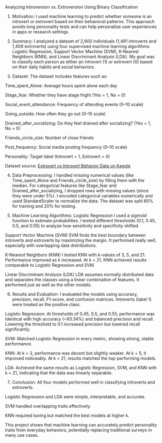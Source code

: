 Analyzing Introversion vs. Extroversion Using Binary Classification

1. Motivation:
I used machine learning to predict whether someone is an introvert or extrovert based on their behavioral patterns. This approach avoids long personality tests and can help personalize user experiences in apps or research settings.

2. Summary:
I analyzed a dataset of 2,900 individuals (1,491 introverts and 1,409 extroverts) using four supervised machine learning algorithms: Logistic Regression, Support Vector Machine (SVM), K-Nearest Neighbors (KNN), and Linear Discriminant Analysis (LDA). My goal was to classify each person as either an introvert (1) or extrovert (0) based on their daily habits and social behaviors.

3. Dataset:
The dataset includes features such as:

Time_spent_Alone: Average hours spent alone each day

Stage_fear: Whether they have stage fright (Yes = 1, No = 0)

Social_event_attendance: Frequency of attending events (0–10 scale)

Going_outside: How often they go out (0–10 scale)

Drained_after_socializing: Do they feel drained after socializing? (Yes = 1, No = 0)

Friends_circle_size: Number of close friends

Post_frequency: Social media posting frequency (0–10 scale)

Personality: Target label (Introvert = 1, Extrovert = 0)

Dataset source: [Extrovert vs Introvert Behavior Data on Kaggle](https://www.kaggle.com/datasets/rakeshkapilavai/extrovert-vs-introvert-behavior-data)

4. Data Preprocessing:
I handled missing numerical values (like Time_spent_Alone and Friends_circle_size) by filling them with the median. For categorical features like Stage_fear and Drained_after_socializing, I dropped rows with missing values (since they were under 5%). I encoded categorical variables numerically and used StandardScaler to normalize the data. The dataset was split 80% for training and 20% for testing.

5. Machine Learning Algorithms:
Logistic Regression
I used a sigmoid function to estimate probabilities. I tested different thresholds (0.1, 0.45, 0.5, and 0.55) to analyze how sensitivity and specificity shifted.

Support Vector Machine (SVM)
SVM finds the best boundary between introverts and extroverts by maximizing the margin. It performed really well, especially with overlapping data distributions.

K-Nearest Neighbors (KNN)
I tested KNN with k-values of 3, 5, and 21. Performance improved as k increased. At k = 21, KNN achieved results comparable to Logistic Regression and SVM.

Linear Discriminant Analysis (LDA)
LDA assumes normally distributed data and separates the classes using a linear combination of features. It performed just as well as the other models.

6. Results and Evaluation:
I evaluated the models using accuracy, precision, recall, F1-score, and confusion matrices. Introverts (label 1) were treated as the positive class.

Logistic Regression: At thresholds of 0.45, 0.5, and 0.55, performance was identical with high accuracy (~93.34%) and balanced precision and recall. Lowering the threshold to 0.1 increased precision but lowered recall significantly.

SVM: Matched Logistic Regression in every metric, showing strong, stable performance.

KNN: At k = 3, performance was decent but slightly weaker. At k = 5, it improved noticeably. At k = 21, results matched the top-performing models.

LDA: Achieved the same results as Logistic Regression, SVM, and KNN with k = 21, indicating that the data was linearly separable.

7. Conclusion:
All four models performed well in classifying introverts and extroverts.

Logistic Regression and LDA were simple, interpretable, and accurate.

SVM handled overlapping traits effectively.

KNN required tuning but matched the best models at higher k.

This project shows that machine learning can accurately predict personality traits from everyday behaviors, potentially replacing traditional surveys in many use cases.
